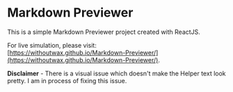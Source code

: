 Markdown Previewer
==================

This is a simple Markdown Previewer project created with ReactJS.

For live simulation, please visit:  
[https://withoutwax.github.io/Markdown-Previewer/](https://withoutwax.github.io/Markdown-Previewer/).

**Disclaimer** - There is a visual issue which doesn't make the Helper text look pretty. I am in process of fixing this issue.
